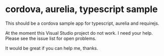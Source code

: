 # cordova, aurelia, typescript sample

This should be a cordova sample app for typescript, aurelia and requirejs.

At the moment this Visual Studio project do not work. 
I need your help. Please see the issue list for open problems.

It would be great if you can help me, thanks.